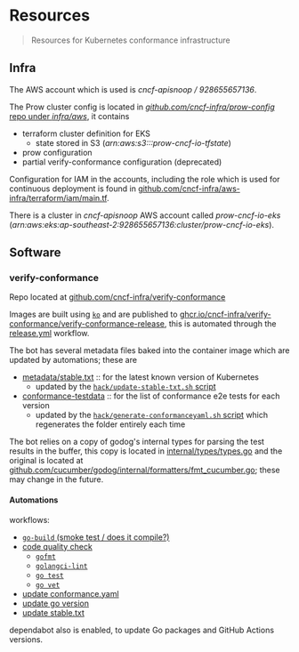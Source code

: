 # Resources

> Resources for Kubernetes conformance infrastructure

## Infra

The AWS account which is used is _cncf-apisnoop / 928655657136_.

The Prow cluster config is located in [_github.com/cncf-infra/prow-config_ repo under _infra/aws_](https://github.com/cncf-infra/prow-config/tree/master/infra/aws), it contains
- terraform cluster definition for EKS
  - state stored in S3 (_arn:aws:s3:::prow-cncf-io-tfstate_)
- prow configuration
- partial verify-conformance configuration (deprecated)

Configuration for IAM in the accounts, including the role which is used for continuous deployment is found in [github.com/cncf-infra/aws-infra/terraform/iam/main.tf](https://github.com/cncf-infra/aws-infra/blob/main/terraform/iam/main.tf).

There is a cluster in _cncf-apisnoop_ AWS account called _prow-cncf-io-eks_ (_arn:aws:eks:ap-southeast-2:928655657136:cluster/prow-cncf-io-eks_).

## Software

### verify-conformance

Repo located at [github.com/cncf-infra/verify-conformance](https://github.com/cncf-infra/verify-conformance)

Images are built using [`ko`](https://ko.build) and are published to [ghcr.io/cncf-infra/verify-conformance/verify-conformance-release](https://github.com/cncf-infra/verify-conformance/pkgs/container/verify-conformance%2Fverify-conformance-release), this is automated through the [release.yml](https://github.com/cncf-infra/verify-conformance/blob/main/.github/workflows/release.yml) workflow.

The bot has several metadata files baked into the container image which are updated by automations; these are
- [metadata/stable.txt](https://github.com/cncf-infra/verify-conformance/tree/main/kodata/metadata) :: for the latest known version of Kubernetes
  - updated by the [`hack/update-stable-txt.sh` script](https://github.com/cncf-infra/verify-conformance/blob/main/hack/update-stable-txt.sh)
- [conformance-testdata](https://github.com/cncf-infra/verify-conformance/tree/main/kodata/conformance-testdata) :: for the list of conformance e2e tests for each version
  - updated by the [`hack/generate-conformanceyaml.sh` script](https://github.com/cncf-infra/verify-conformance/blob/main/hack/generate-conformanceyaml.sh) which regenerates the folder entirely each time
  
The bot relies on a copy of godog's internal types for parsing the test results in the buffer, this copy is located in [internal/types/types.go](https://github.com/cncf-infra/verify-conformance/blob/main/internal/types/types.go) and the original is located at [github.com/cucumber/godog/internal/formatters/fmt_cucumber.go](https://github.com/cucumber/godog/blob/7f75c5d4ee9cd2e9d86b7ff62ebf38b9172d2c88/internal/formatters/fmt_cucumber.go#L116); these may change in the future.

#### Automations

workflows:

- [`go-build` (smoke test / does it compile?)](https://github.com/cncf-infra/verify-conformance/blob/main/.github/workflows/build.yml)
- [code quality check](https://github.com/cncf-infra/verify-conformance/blob/main/.github/workflows/code-quality-check.yml)
  - [`gofmt`](https://github.com/cncf-infra/verify-conformance/blob/main/.github/workflows/reusable-gofmt.yml)
  - [`golangci-lint`](https://github.com/cncf-infra/verify-conformance/blob/main/.github/workflows/reusable-golangci-lint.yml)
  - [`go test`](https://github.com/cncf-infra/verify-conformance/blob/main/.github/workflows/reusable-go-test.yml)
  - [`go vet`](https://github.com/cncf-infra/verify-conformance/blob/main/.github/workflows/reusable-go-vet.yml)
- [update conformance.yaml](https://github.com/cncf-infra/verify-conformance/blob/main/.github/workflows/update-conformance-yaml.yml)
- [update go version](https://github.com/cncf-infra/verify-conformance/blob/main/.github/workflows/update-go-version.yml)
- [update stable.txt](https://github.com/cncf-infra/verify-conformance/blob/main/.github/workflows/update-stable-txt.yml)

dependabot also is enabled, to update Go packages and GitHub Actions versions.
